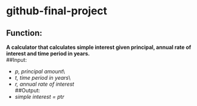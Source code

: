# github-final-project
## Function:
**A calculator that calculates simple interest given principal, annual rate of interest and time period in years.**\
##Input:
   - *p, principal amount*\
   - *t, time period in years*\
   - *r, annual rate of interest*\
##Output:
   - *simple interest = p*t*r*
